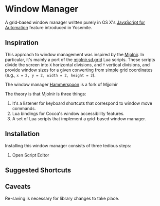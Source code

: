 # Window Manager

A grid-based window manager written purely in OS X's [JavaScript for Automation](https://developer.apple.com/library/mac/releasenotes/InterapplicationCommunication/RN-JavaScriptForAutomation/Articles/OSX10-10.html#//apple_ref/doc/uid/TP40014508-CH109-SW1) feature introduced in Yosemite.

## Inspiration

This approach to window management was inspired by the [Mjolnir](https://github.com/sdegutis/mjolnir). In particular, it's mainly a port of the [mjolnir.sd.grid](https://luarocks.org/modules/sdegutis/mjolnir.sd.grid) Lua scripts. These scripts divide the screen into `X` horizontal divisions, and `Y` vertical divisions, and provide window sizes for a given converting from simple grid coordinates (e.g., `x = 2, y = 2, width = 2, height = 2`).

The window manager [Hammerspoon](http://www.hammerspoon.org/) is a fork of Mjjolnir

The theory is that Mjolnir is three things:

1. It's a listener for keyboard shortcuts that correspond to window move commands.
2. Lua bindings for Cocoa's window accessibility features.
3. A set of Lua scripts that implement a grid-based window manager.

## Installation

Installing this window manager consists of three tedious steps:

1. Open Script Editor

## Suggested Shortcuts

## Caveats

Re-saving is necessary for library changes to take place.
